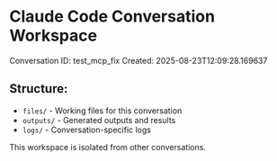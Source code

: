 # Claude Code Conversation Workspace
        
Conversation ID: test_mcp_fix
Created: 2025-08-23T12:09:28.169637

## Structure:
- `files/` - Working files for this conversation
- `outputs/` - Generated outputs and results
- `logs/` - Conversation-specific logs

This workspace is isolated from other conversations.